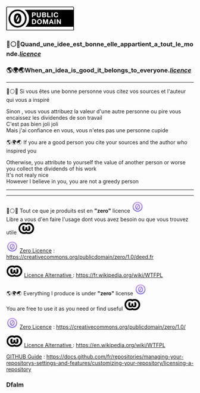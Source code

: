<a href="https://creativecommons.org/publicdomain/zero/1.0/"><img src="images/CC0_button.svg.png" height="64"></a>

<h3>🔵⚪️🔴<b>Quand_une_idee_est_bonne_elle_appartient_a_tout_le_monde</b>.<i><a href="https://fr.wikipedia.org/wiki/WTFPL" target="_blank">licence</a></i>
</h1>
<h3>🌎🌍🌏<b>When_an_idea_is_good_it_belongs_to_everyone</b></font>.<i><a href="https://en.wikipedia.org/wiki/WTFPL" target="_blank">licence</a></i>
</h1>

<hr>

🔵⚪️🔴 Si vous êtes une bonne personne vous citez vos sources et l'auteur qui vous a inspiré

Sinon , vous vous attribuez la valeur d'une autre personne ou pire vous encaissez les dividendes de son travail
<br>C'est pas bien joli joli<br>
Mais j'ai confiance en vous, vous n'etes pas une personne cupide



🌎🌍🌏 If you are a good person you cite your sources and the author who inspired you

Otherwise, you attribute to yourself the value of another person or worse you collect the dividends of his work
<br>It's not realy nice<br>
However I believe in you, you are not a greedy person


---
---

🔵⚪️🔴 Tout ce que je produits est en <b>"zero"</b> licence <a href="https://creativecommons.org/publicdomain/zero/1.0/deed.fr"><img src="images/CC-0-Violet.png" height="32"></a><br>
Libre a vous d'en faire l'usage dont vous avez besoin ou que vous trouvez utile <a href="https://fr.wikipedia.org/wiki/WTFPL"><img src="images/WTFPL_logo.svg.png" height="32"></a>
<br>

<p><img alt="WTFPL" src="images//CC-0-Violet.png" height="32">
<u>Zero Licence</u> :
<a href="https://creativecommons.org/publicdomain/zero/1.0/deed.fr" target="_blank">https://creativecommons.org/publicdomain/zero/1.0/deed.fr</a></p>

<p><img alt="WTFPL" src="images/WTFPL_logo.svg.png" height="32"> <u>Licence Alternative </u> : <a href="https://fr.wikipedia.org/wiki/WTFPL" target="_blank">https://fr.wikipedia.org/wiki/WTFPL</a></p>

🌎🌍🌏 Everything I produce is under <b>"zero"</b> license <a href="https://creativecommons.org/publicdomain/zero/1.0/"><img src="images/CC-0-Violet.png" height="32"></a><br>
You are free to use it as you need or find useful <a href="https://en.wikipedia.org/wiki/WTFPL"><img src="images/WTFPL_logo.svg.png" height="32"></a><br>
<p><img alt="WTFPL" src="images//CC-0-Violet.png" height="32">
<u>Zero Licence</u> :
<a href="https://creativecommons.org/publicdomain/zero/1.0/" target="_blank">https://creativecommons.org/publicdomain/zero/1.0/</a></p>

<p><img alt="WTFPL" src="images/WTFPL_logo.svg.png" height="32">
<u>Licence Alternative </u>
 : <a href="https://en.wikipedia.org/wiki/WTFPL" target="_blank">https://en.wikipedia.org/wiki/WTFPL</a></p>

<u>GITHUB Guide</u> : https://docs.github.com/fr/repositories/managing-your-repositorys-settings-and-features/customizing-your-repository/licensing-a-repository


### Dfalm

